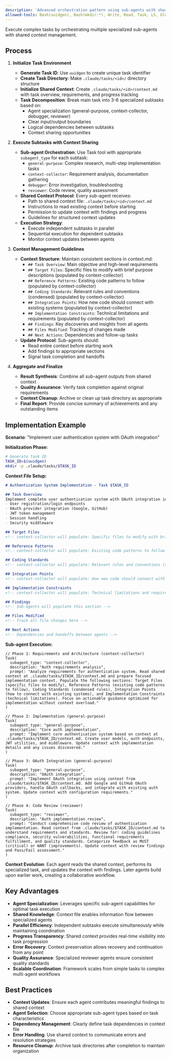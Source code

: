```yaml
---
description: 'Advanced orchestration pattern using sub-agents with shared context for complex tasks'
allowed-tools: Bash(uuidgen), Bash(mkdir:*), Write, Read, Task, LS, Glob, Grep
---
```


Execute complex tasks by orchestrating multiple specialized sub-agents with shared context management.

## Process

1. **Initialize Task Environment**
   
   - **Generate Task ID**: Use `uuidgen` to create unique task identifier
   - **Create Task Directory**: Make `.claude/tasks/<id>/` directory structure
   - **Initialize Shared Context**: Create `.claude/tasks/<id>/context.md` with task overview, requirements, and progress tracking
   - **Task Decomposition**: Break main task into 3-6 specialized subtasks based on:
     - Agent specialization (general-purpose, context-collector, debugger, reviewer)
     - Clear input/output boundaries
     - Logical dependencies between subtasks
     - Context sharing opportunities

2. **Execute Subtasks with Context Sharing**
   
   - **Sub-agent Orchestration**: Use Task tool with appropriate `subagent_type` for each subtask:
     - `general-purpose`: Complex research, multi-step implementation tasks
     - `context-collector`: Requirement analysis, documentation gathering
     - `debugger`: Error investigation, troubleshooting
     - `reviewer`: Code review, quality assessment
   - **Shared Context Protocol**: Every sub-agent receives:
     - Path to shared context file: `.claude/tasks/<id>/context.md`
     - Instructions to read existing context before starting
     - Permission to update context with findings and progress
     - Guidelines for structured context updates
   - **Execution Strategy**: 
     - Execute independent subtasks in parallel
     - Sequential execution for dependent subtasks
     - Monitor context updates between agents

3. **Context Management Guidelines**
   
   - **Context Structure**: Maintain consistent sections in context.md:
     - `## Task Overview`: Main objective and high-level requirements
     - `## Target Files`: Specific files to modify with brief purpose descriptions (populated by context-collector)
     - `## Reference Patterns`: Existing code patterns to follow (populated by context-collector)
     - `## Coding Standards`: Relevant rules and conventions (condensed) (populated by context-collector)
     - `## Integration Points`: How new code should connect with existing systems (populated by context-collector)
     - `## Implementation Constraints`: Technical limitations and requirements (populated by context-collector)
     - `## Findings`: Key discoveries and insights from all agents
     - `## Files Modified`: Tracking of changes made
     - `## Next Actions`: Dependencies and follow-up tasks
   - **Update Protocol**: Sub-agents should:
     - Read entire context before starting work
     - Add findings to appropriate sections
     - Signal task completion and handoffs

4. **Aggregate and Finalize**
   
   - **Result Synthesis**: Combine all sub-agent outputs from shared context
   - **Quality Assurance**: Verify task completion against original requirements
   - **Context Cleanup**: Archive or clean up task directory as appropriate
   - **Final Report**: Provide concise summary of achievements and any outstanding items

## Implementation Example

**Scenario**: "Implement user authentication system with OAuth integration"

**Initialization Phase:**

```bash
# Generate task ID
TASK_ID=$(uuidgen)
mkdir -p .claude/tasks/$TASK_ID
```

**Context File Setup:**

```markdown
# Authentication System Implementation - Task $TASK_ID

## Task Overview
Implement complete user authentication system with OAuth integration including:
- User registration/login endpoints
- OAuth provider integration (Google, GitHub)
- JWT token management
- Session handling
- Security middleware

## Target Files
<!-- context-collector will populate: Specific files to modify with brief purpose descriptions -->

## Reference Patterns
<!-- context-collector will populate: Existing code patterns to follow -->

## Coding Standards
<!-- context-collector will populate: Relevant rules and conventions (condensed) -->

## Integration Points
<!-- context-collector will populate: How new code should connect with existing systems -->

## Implementation Constraints
<!-- context-collector will populate: Technical limitations and requirements -->

## Findings
<!-- Sub-agents will populate this section -->

## Files Modified
<!-- Track all file changes here -->

## Next Actions
<!-- Dependencies and handoffs between agents -->
```

**Sub-agent Execution:**

```text
// Phase 1: Requirements and Architecture (context-collector)
Task(
  subagent_type: "context-collector",
  description: "Auth requirements analysis", 
  prompt: "Analyze requirements for authentication system. Read shared context at .claude/tasks/$TASK_ID/context.md and prepare focused implementation context. Populate the following sections: Target Files (specific files to modify), Reference Patterns (existing code patterns to follow), Coding Standards (condensed rules), Integration Points (how to connect with existing systems), and Implementation Constraints (technical limitations). Focus on actionable guidance optimized for implementation without context overload."
)

// Phase 2: Implementation (general-purpose)
Task(
  subagent_type: "general-purpose",
  description: "Core auth implementation",
  prompt: "Implement core authentication system based on context at .claude/tasks/$TASK_ID/context.md. Create user models, auth endpoints, JWT utilities, and middleware. Update context with implementation details and any issues discovered."
)

// Phase 3: OAuth Integration (general-purpose) 
Task(
  subagent_type: "general-purpose",
  description: "OAuth integration",
  prompt: "Implement OAuth integration using context from .claude/tasks/$TASK_ID/context.md. Add Google and GitHub OAuth providers, handle OAuth callbacks, and integrate with existing auth system. Update context with configuration requirements."
)

// Phase 4: Code Review (reviewer)
Task(
  subagent_type: "reviewer",
  description: "Auth implementation review",
  prompt: "Conduct comprehensive code review of authentication implementation. Read context from .claude/tasks/$TASK_ID/context.md to understand requirements and standards. Review for: coding guidelines compliance, security vulnerabilities, functional requirements fulfillment, and quality standards. Categorize feedback as MUST (critical) or WANT (improvements). Update context with review findings and Pass/Fail assessment."
)
```

**Context Evolution**: Each agent reads the shared context, performs its specialized task, and updates the context with findings. Later agents build upon earlier work, creating a collaborative workflow.

## Key Advantages

- **Agent Specialization**: Leverages specific sub-agent capabilities for optimal task execution
- **Shared Knowledge**: Context file enables information flow between specialized agents
- **Parallel Efficiency**: Independent subtasks execute simultaneously while maintaining coordination
- **Progress Transparency**: Shared context provides real-time visibility into task progression
- **Error Recovery**: Context preservation allows recovery and continuation from any point
- **Quality Assurance**: Specialized reviewer agents ensure consistent quality standards
- **Scalable Coordination**: Framework scales from simple tasks to complex multi-agent workflows

## Best Practices

- **Context Updates**: Ensure each agent contributes meaningful findings to shared context
- **Agent Selection**: Choose appropriate sub-agent types based on task characteristics
- **Dependency Management**: Clearly define task dependencies in context file
- **Error Handling**: Use shared context to communicate errors and resolution strategies
- **Resource Cleanup**: Archive task directories after completion to maintain organization